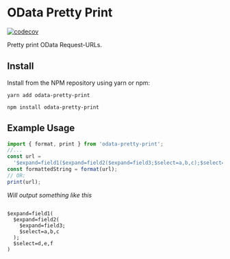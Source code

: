 # OData Pretty Print
[![codecov](https://codecov.io/gh/sinnaj-r/odata-pretty-print/branch/main/graph/badge.svg?token=HzL4zyPvzL)](https://codecov.io/gh/sinnaj-r/odata-pretty-print)


Pretty print OData Request-URLs.

## Install

Install from the NPM repository using yarn or npm:

```shell
yarn add odata-pretty-print
```

```shell
npm install odata-pretty-print
```

## Example Usage

```js
import { format, print } from 'odata-pretty-print';
//...
const url =
  '$expand=field1($expand=field2($expand=field3;$select=a,b,c);$select=d,e,f)';
const formattedString = format(url);
// OR:
print(url);
```

_Will output something like this_

```

$expand=field1(
  $expand=field2(
    $expand=field3;
    $select=a,b,c
  );
  $select=d,e,f
)
```
